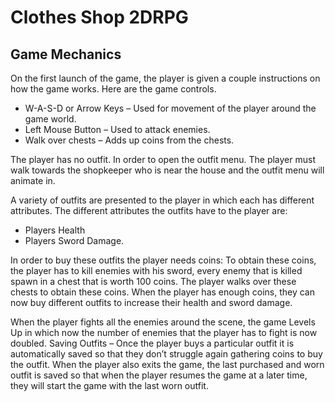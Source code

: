 # Clothes Shop 2DRPG

## Game Mechanics

On the first launch of the game, the player is given a couple instructions on how the game works. Here are the game controls.

- W-A-S-D or Arrow Keys – Used for movement of the player around the game world.
- Left Mouse Button – Used to attack enemies.
- Walk over chests – Adds up coins from the chests.

The player has no outfit. In order to open the outfit menu. The player must walk towards the shopkeeper who is near the house and the outfit menu will animate in.

A variety of outfits are presented to the player in which each has different attributes. The different attributes the outfits have to the player are:
- Players Health
- Players Sword Damage.

In order to buy these outfits the player needs coins:
To obtain these coins, the player has to kill enemies with his sword, every enemy that is killed spawn in a chest that is worth 100 coins.
The player walks over these chests to obtain these coins.
When the player has enough coins, they can now buy different outfits to increase their health and sword damage.

When the player fights all the enemies around the scene, the game Levels Up in which now the number of enemies that the player has to fight is now doubled.
Saving Outfits – Once the player buys a particular outfit it is automatically saved so that they don’t struggle again gathering coins to buy the outfit.
When the player also exits the game, the last purchased and worn outfit is saved so that when the player resumes the game at a later time, they will start the game with the last worn outfit.
